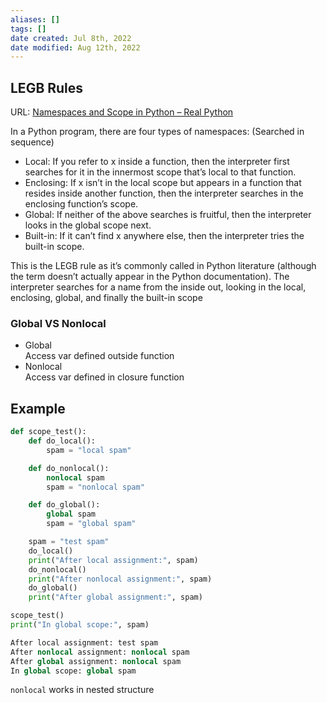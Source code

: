 ```yaml
---
aliases: []
tags: []
date created: Jul 8th, 2022
date modified: Aug 12th, 2022
---
```

## LEGB Rules
URL: [Namespaces and Scope in Python – Real Python](https://realpython.com/python-namespaces-scope/)

In a Python program, there are four types of namespaces: (Searched in sequence)
- Local: If you refer to x inside a function, then the interpreter first searches for it in the innermost scope that’s local to that function.
- Enclosing: If x isn’t in the local scope but appears in a function that resides inside another function, then the interpreter searches in the enclosing function’s scope.
- Global: If neither of the above searches is fruitful, then the interpreter looks in the global scope next.
- Built-in: If it can’t find x anywhere else, then the interpreter tries the built-in scope.

This is the LEGB rule as it’s commonly called in Python literature (although the term doesn’t actually appear in the Python documentation). The interpreter searches for a name from the inside out, looking in the local, enclosing, global, and finally the built-in scope

### Global VS Nonlocal
- Global  
Access var defined outside function
- Nonlocal  
Access var defined in closure function

## Example

```python
def scope_test():
    def do_local():
        spam = "local spam"

    def do_nonlocal():
        nonlocal spam
        spam = "nonlocal spam"

    def do_global():
        global spam
        spam = "global spam"

    spam = "test spam"
    do_local()
    print("After local assignment:", spam)
    do_nonlocal()
    print("After nonlocal assignment:", spam)
    do_global()
    print("After global assignment:", spam)

scope_test()
print("In global scope:", spam)

After local assignment: test spam
After nonlocal assignment: nonlocal spam
After global assignment: nonlocal spam
In global scope: global spam
```

`nonlocal` works in nested structure

